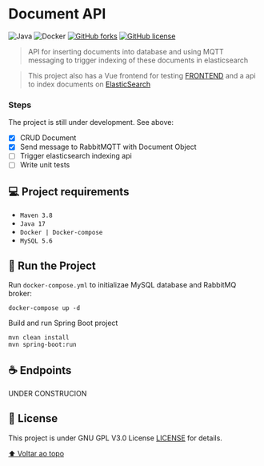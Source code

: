 # Document API

<!---Esses são exemplos. Veja https://shields.io para outras pessoas ou para personalizar este conjunto de escudos. Você pode querer incluir dependências, status do projeto e informações de licença aqui--->

![Java](https://img.shields.io/badge/java-%23ED8B00.svg?logo=java&logoColor=white)
![Docker](https://img.shields.io/badge/docker-%230db7ed.svg?logo=docker&logoColor=white)
[![GitHub forks](https://img.shields.io/github/forks/rafallis/apidocuments)](https://github.com/rafallis/apidocuments/network)
[![GitHub license](https://img.shields.io/github/license/rafallis/apidocuments)](https://github.com/rafallis/apidocuments/blob/main/LICENSE.md)

> API for inserting documents into database and using MQTT messaging to trigger indexing of these documents in elasticsearch

> This project also has a Vue frontend for testing [FRONTEND](https://github.com/rafallis/frontend-apidocuments) and a api to index documents on [ElasticSearch](https://github.com/rafallis/idx-documents)

### Steps

The project is still under development. See above:

- [x] CRUD Document
- [x] Send message to RabbitMQTT with Document Object
- [ ] Trigger elasticsearch indexing api
- [ ] Write unit tests

## 💻 Project requirements


* `Maven 3.8`
* `Java 17`
* `Docker | Docker-compose`
* `MySQL 5.6`

## 🚀 Run the Project

Run `docker-compose.yml` to initializae MySQL database and RabbitMQ broker:
```
docker-compose up -d
```

Build and run Spring Boot project
```
mvn clean install
mvn spring-boot:run
```

## ☕ Endpoints

UNDER CONSTRUCION

## 📝 License

This project is under GNU GPL V3.0 License [LICENSE](LICENSE.md) for details.

[⬆ Voltar ao topo](#document-api)<br>